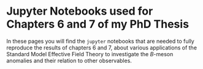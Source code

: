 # Jupyter Notebooks used for Chapters 6 and 7 of my PhD Thesis

In these pages you will find the `jupyter` notebooks that are needed to fully reproduce the results of chapters 6 and 7, about various applications of the Standard Model Effective Field Theory to investigate the _B_-meson anomalies and their relation to other observables.